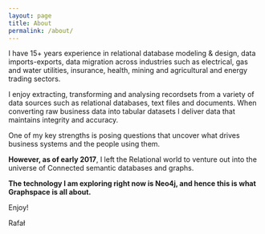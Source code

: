 ```yaml
---
layout: page
title: About
permalink: /about/
---
```


I have 15+ years experience in relational database modeling & design, data imports-exports, data migration across industries such as electrical, gas and water utilities, insurance, health, mining and agricultural and energy trading sectors.

I enjoy extracting, transforming and analysing recordsets from a variety of data sources such as relational databases, text files and documents. When converting raw business data into tabular datasets I deliver data that maintains integrity and accuracy.

One of my key strengths is posing questions that uncover what drives business systems and the people using them. 

<b>However, as of early 2017</b>, I left the Relational world to venture out into the universe of Connected semantic databases and graphs.

<b>The technology I am exploring right now is Neo4j, and hence this is what Graphspace is all about.</b>

Enjoy!

Rafał
